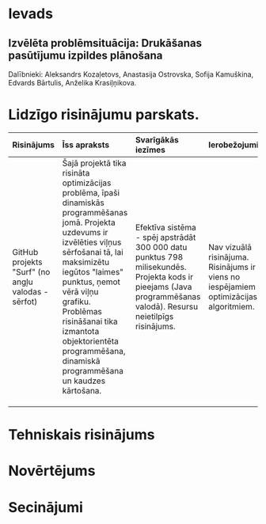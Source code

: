 # Ievads 
## Izvēlēta problēmsituācija: Drukāšanas pasūtījumu izpildes plānošana

Dalībnieki:
Aleksandrs Kozaļetovs, 
Anastasija Ostrovska, 
Sofija Kamuškina, 
Edvards Bārtulis, 
Anželika Krasiļņikova.

# Lidzīgo risinājumu parskats.
| Risinājums                                      | Īss apraksts                                                                                                                                                     | Svarīgākās iezīmes                                                                                                                                                  | Ierobežojumi                                                                           | Saite uz projektu                           |
| :---------------------------------------------- | :--------------------------------------------------------------------------------------------------------------------------------------------------------------- | :----------------------------------------------------------------------------------------------------------------------------------------------------------------- | :------------------------------------------------------------------------------------- | :------------------------------------------: |
| GitHub projekts "Surf" (no angļu valodas - sērfot) | Šajā projektā tika risināta optimizācijas problēma, īpaši dinamiskās programmēšanas jomā. Projekta uzdevums ir izvēlēties viļņus sērfošanai tā, lai maksimizētu iegūtos "laimes" punktus, ņemot vērā viļņu grafiku. Problēmas risināšanai tika izmantota objektorientēta programmēšana, dinamiskā programmēšana un kaudzes kārtošana. | Efektīva sistēma - spēj apstrādāt 300 000 datu punktus 798 milisekundēs. Projekta kods ir pieejams (Java programmēšanas valodā). Resursu neietilpīgs risinājums.   | Nav vizuālā risinājuma. Risinājums ir viens no iespējamiem optimizācijas algoritmiem. | [GitHub projekts "Surf"](https://github.com/nhays89/Surf) |
|                                                  |                                                                                                                                                                  |                                                                                                                                                                   |                                                                                       |                                             |
|                                                  |                                                                                                                                                                  |                                                                                                                                                                   |                                                                                       |                                             |
|                                                  |                                                                                                                                                                  |                                                                                                                                                                   |                                                                                       |                                             |


# Tehniskais risinājums
# Novērtējums 
# Secinājumi
